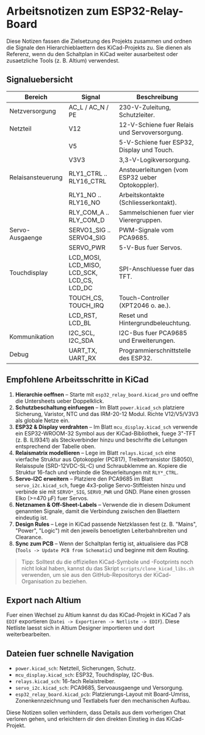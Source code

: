 # Arbeitsnotizen zum ESP32-Relay-Board

Diese Notizen fassen die Zielsetzung des Projekts zusammen und ordnen die Signale den Hierarchieblaettern des KiCad-Projekts zu.
Sie dienen als Referenz, wenn du den Schaltplan in KiCad weiter ausarbeitest oder zusaetzliche Tools (z. B. Altium) verwendest.

## Signaluebersicht

| Bereich         | Signal               | Beschreibung |
|-----------------|----------------------|--------------|
| Netzversorgung  | AC_L / AC_N / PE     | 230-V-Zuleitung, Schutzleiter. |
| Netzteil        | V12                  | 12-V-Schiene fuer Relais und Servoversorgung. |
|                 | V5                   | 5-V-Schiene fuer ESP32, Display und Touch. |
|                 | V3V3                 | 3,3-V-Logikversorgung. |
| Relaisansteuerung | RLY1_CTRL .. RLY16_CTRL | Ansteuerleitungen (vom ESP32 ueber Optokoppler). |
|                 | RLY1_NO .. RLY16_NO | Arbeitskontakte (Schliesserkontakt). |
|                 | RLY_COM_A .. RLY_COM_D | Sammelschienen fuer vier Vierergruppen. |
| Servo-Ausgaenge | SERVO1_SIG .. SERVO4_SIG | PWM-Signale vom PCA9685. |
|                 | SERVO_PWR            | 5-V-Bus fuer Servos. |
| Touchdisplay    | LCD_MOSI, LCD_MISO, LCD_SCK, LCD_CS, LCD_DC | SPI-Anschluesse fuer das TFT. |
|                 | TOUCH_CS, TOUCH_IRQ  | Touch-Controller (XPT2046 o. ae.). |
|                 | LCD_RST, LCD_BL      | Reset und Hintergrundbeleuchtung. |
| Kommunikation   | I2C_SCL, I2C_SDA     | I2C-Bus fuer PCA9685 und Erweiterungen. |
| Debug           | UART_TX, UART_RX     | Programmierschnittstelle des ESP32. |

## Empfohlene Arbeitsschritte in KiCad

1. **Hierarchie oeffnen** – Starte mit `esp32_relay_board.kicad_pro` und oeffne die Untersheets ueber Doppelklick.
2. **Schutzbeschaltung einfuegen** – Im Blatt `power.kicad_sch` platziere Sicherung, Varistor, NTC und das IRM-20-12 Modul. Richte V12/V5/V3V3 als globale Netze ein.
3. **ESP32 & Display verdrahten** – Im Blatt `mcu_display.kicad_sch` verwende ein ESP32-WROOM-32 Symbol aus der KiCad-Bibliothek, fuege 3"-TFT (z. B. ILI9341) als Steckverbinder hinzu und beschrifte die Leitungen entsprechend der Tabelle oben.
4. **Relaismatrix modellieren** – Lege im Blatt `relays.kicad_sch` eine vierfache Struktur aus Optokoppler (PC817), Treibertransistor (S8050), Relaisspule (SRD-12VDC-SL-C) und Schraubklemme an. Kopiere die Struktur 16-fach und verbinde die Steuerleitungen mit `RLY*_CTRL`.
5. **Servo-I2C erweitern** – Platziere den PCA9685 im Blatt `servo_i2c.kicad_sch`, fuege 4x3-polige Servo-Stiftleisten hinzu und verbinde sie mit `SERVO*_SIG`, `SERVO_PWR` und GND. Plane einen grossen Elko (>=470 µF) fuer Servos.
6. **Netznamen & Off-Sheet-Labels** – Verwende die in diesem Dokument genannten Signale, damit die Verbindung zwischen den Blaettern eindeutig ist.
7. **Design Rules** – Lege in KiCad passende Netzklassen fest (z. B. "Mains", "Power", "Logic") mit den jeweils benoetigten Leiterbahnbreiten und Clearance.
8. **Sync zum PCB** – Wenn der Schaltplan fertig ist, aktualisiere das PCB (`Tools -> Update PCB from Schematic`) und beginne mit dem Routing.

> Tipp: Solltest du die offiziellen KiCad-Symbole und -Footprints noch nicht lokal haben, kannst du das Skript `scripts/clone_kicad_libs.sh` verwenden, um sie aus den GitHub-Repositorys der KiCad-Organisation zu beziehen.

## Export nach Altium

Fuer einen Wechsel zu Altium kannst du das KiCad-Projekt in KiCad 7 als `EDIF` exportieren (`Datei -> Exportieren -> Netliste -> EDIF`). Diese Netliste laesst sich in Altium Designer importieren und dort weiterbearbeiten.

## Dateien fuer schnelle Navigation

- `power.kicad_sch`: Netzteil, Sicherungen, Schutz.
- `mcu_display.kicad_sch`: ESP32, Touchdisplay, I2C-Bus.
- `relays.kicad_sch`: 16-fach Relaistreiber.
- `servo_i2c.kicad_sch`: PCA9685, Servoausgaenge und Versorgung.
- `esp32_relay_board.kicad_pcb`: Platzierungs-Layout mit Board-Umriss, Zonenkennzeichnung und Textlabels fuer den mechanischen Aufbau.

Diese Notizen sollen verhindern, dass Details aus dem vorherigen Chat verloren gehen, und erleichtern dir den direkten Einstieg in das KiCad-Projekt.
